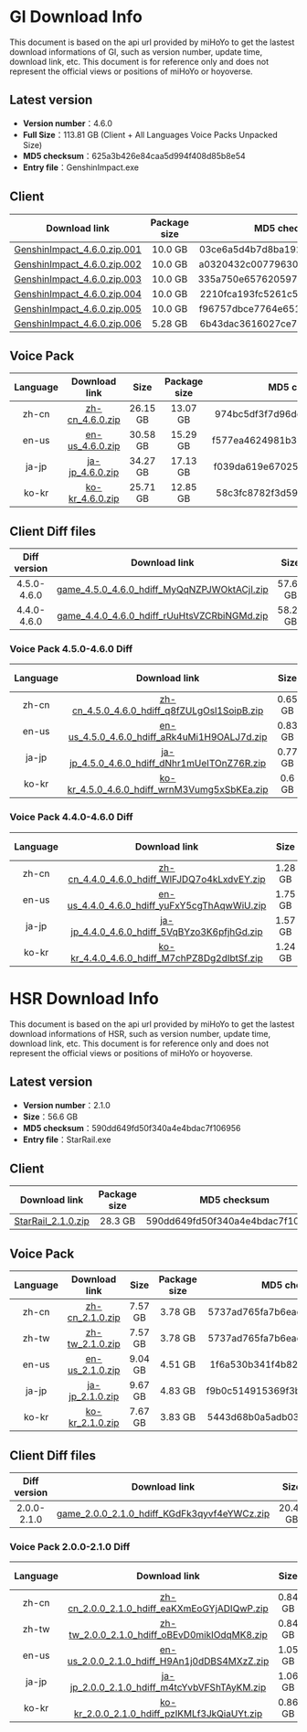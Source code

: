 # GI Download Info

This document is based on the api url provided by miHoYo to get the lastest download informations of GI, such as version number, update time, download link, etc. This document is for reference only and does not represent the official views or positions of miHoYo or hoyoverse.

## Latest version

- **Version number**：4.6.0
- **Full Size**：113.81 GB (Client + All Languages Voice Packs Unpacked Size)
- **MD5 checksum**：625a3b426e84caa5d994f408d85b8e54
- **Entry file**：GenshinImpact.exe

## Client

| Download link | Package size | MD5 checksum |
| :---: | :---: | :---: |
| [GenshinImpact_4.6.0.zip.001](https://autopatchhk.yuanshen.com/client_app/download/pc_zip/20240412191920_HThGUGlY3Gjy6AXP/GenshinImpact_4.6.0.zip.001) | 10.0 GB | 03ce6a5d4b7d8ba192cc6d9133a00bef |
| [GenshinImpact_4.6.0.zip.002](https://autopatchhk.yuanshen.com/client_app/download/pc_zip/20240412191920_HThGUGlY3Gjy6AXP/GenshinImpact_4.6.0.zip.002) | 10.0 GB | a0320432c00779630df4a421ac7f3999 |
| [GenshinImpact_4.6.0.zip.003](https://autopatchhk.yuanshen.com/client_app/download/pc_zip/20240412191920_HThGUGlY3Gjy6AXP/GenshinImpact_4.6.0.zip.003) | 10.0 GB | 335a750e6576205970a0bb49fbb2ce72 |
| [GenshinImpact_4.6.0.zip.004](https://autopatchhk.yuanshen.com/client_app/download/pc_zip/20240412191920_HThGUGlY3Gjy6AXP/GenshinImpact_4.6.0.zip.004) | 10.0 GB | 2210fca193fc5261c5ae75841ce17002 |
| [GenshinImpact_4.6.0.zip.005](https://autopatchhk.yuanshen.com/client_app/download/pc_zip/20240412191920_HThGUGlY3Gjy6AXP/GenshinImpact_4.6.0.zip.005) | 10.0 GB | f96757dbce7764e65150449f4a476b3e |
| [GenshinImpact_4.6.0.zip.006](https://autopatchhk.yuanshen.com/client_app/download/pc_zip/20240412191920_HThGUGlY3Gjy6AXP/GenshinImpact_4.6.0.zip.006) | 5.28 GB | 6b43dac3616027ce7a980c41092f72fa |

## Voice Pack

| Language | Download link | Size | Package size | MD5 checksum |
| :---: | :---: | :---: | :---: | :---: |
| zh-cn | [zh-cn_4.6.0.zip](https://autopatchhk.yuanshen.com/client_app/download/pc_zip/20240412191920_HThGUGlY3Gjy6AXP/Audio_Chinese_4.6.0.zip) | 26.15 GB | 13.07 GB | 974bc5df3f7d96de01b68f1aab0371e5 |
| en-us | [en-us_4.6.0.zip](https://autopatchhk.yuanshen.com/client_app/download/pc_zip/20240412191920_HThGUGlY3Gjy6AXP/Audio_English(US)_4.6.0.zip) | 30.58 GB | 15.29 GB | f577ea4624981b36789e24913d0f3745 |
| ja-jp | [ja-jp_4.6.0.zip](https://autopatchhk.yuanshen.com/client_app/download/pc_zip/20240412191920_HThGUGlY3Gjy6AXP/Audio_Japanese_4.6.0.zip) | 34.27 GB | 17.13 GB | f039da619e670259d7e57c4f5e84be9e |
| ko-kr | [ko-kr_4.6.0.zip](https://autopatchhk.yuanshen.com/client_app/download/pc_zip/20240412191920_HThGUGlY3Gjy6AXP/Audio_Korean_4.6.0.zip) | 25.71 GB | 12.85 GB | 58c3fc8782f3d59b324dfd603fa93e6d |

## Client Diff files

| Diff version | Download link | Size | Package size | MD5 checksum |
| :---: | :---: | :---: | :---: | :---: |
| 4.5.0-4.6.0 | [game_4.5.0_4.6.0_hdiff_MyQqNZPJWOktACjI.zip](https://autopatchhk.yuanshen.com/client_app/update/hk4e_global/10/game_4.5.0_4.6.0_hdiff_MyQqNZPJWOktACjI.zip) | 57.61 GB | 28.42 GB | 2914B6CD5DECB1A1664D0FF2EB24F74E |
| 4.4.0-4.6.0 | [game_4.4.0_4.6.0_hdiff_rUuHtsVZCRbiNGMd.zip](https://autopatchhk.yuanshen.com/client_app/update/hk4e_global/10/game_4.4.0_4.6.0_hdiff_rUuHtsVZCRbiNGMd.zip) | 58.29 GB | 28.76 GB | 5F75430F99AABA0B20164DEFEC9ED7F0 |

### Voice Pack  4.5.0-4.6.0 Diff

| Language | Download link | Size | Package size | MD5 checksum |
| :---: | :---: | :---: | :---: | :---: |
| zh-cn | [zh-cn_4.5.0_4.6.0_hdiff_q8fZULgOsl1SoipB.zip](https://autopatchhk.yuanshen.com/client_app/update/hk4e_global/10/zh-cn_4.5.0_4.6.0_hdiff_q8fZULgOsl1SoipB.zip) | 0.65 GB | 0.3 GB | BCC70907AD4B514270283A4CF57CF955 |
| en-us | [en-us_4.5.0_4.6.0_hdiff_aRk4uMi1H9OALJ7d.zip](https://autopatchhk.yuanshen.com/client_app/update/hk4e_global/10/en-us_4.5.0_4.6.0_hdiff_aRk4uMi1H9OALJ7d.zip) | 0.83 GB | 0.39 GB | 086A30A2CF1F340EFD70A1E3051CD3DC |
| ja-jp | [ja-jp_4.5.0_4.6.0_hdiff_dNhr1mUeITOnZ76R.zip](https://autopatchhk.yuanshen.com/client_app/update/hk4e_global/10/ja-jp_4.5.0_4.6.0_hdiff_dNhr1mUeITOnZ76R.zip) | 0.77 GB | 0.33 GB | EE4E47E80478A378CD78B0467B7AA1BA |
| ko-kr | [ko-kr_4.5.0_4.6.0_hdiff_wrnM3Vumg5xSbKEa.zip](https://autopatchhk.yuanshen.com/client_app/update/hk4e_global/10/ko-kr_4.5.0_4.6.0_hdiff_wrnM3Vumg5xSbKEa.zip) | 0.6 GB | 0.27 GB | 6AEC8A51B5BBED306251534DA406E505 |

### Voice Pack  4.4.0-4.6.0 Diff

| Language | Download link | Size | Package size | MD5 checksum |
| :---: | :---: | :---: | :---: | :---: |
| zh-cn | [zh-cn_4.4.0_4.6.0_hdiff_WlFJDQ7o4kLxdvEY.zip](https://autopatchhk.yuanshen.com/client_app/update/hk4e_global/10/zh-cn_4.4.0_4.6.0_hdiff_WlFJDQ7o4kLxdvEY.zip) | 1.28 GB | 0.6 GB | DE07BDBF77A152521727137697FD3457 |
| en-us | [en-us_4.4.0_4.6.0_hdiff_yuFxY5cgThAqwWiU.zip](https://autopatchhk.yuanshen.com/client_app/update/hk4e_global/10/en-us_4.4.0_4.6.0_hdiff_yuFxY5cgThAqwWiU.zip) | 1.75 GB | 0.83 GB | F875D21C3E3F4234437C037AE2E324FD |
| ja-jp | [ja-jp_4.4.0_4.6.0_hdiff_5VqBYzo3K6pfjhGd.zip](https://autopatchhk.yuanshen.com/client_app/update/hk4e_global/10/ja-jp_4.4.0_4.6.0_hdiff_5VqBYzo3K6pfjhGd.zip) | 1.57 GB | 0.69 GB | DF3C9C8A089557FF184A9DB14062E49F |
| ko-kr | [ko-kr_4.4.0_4.6.0_hdiff_M7chPZ8Dg2dIbtSf.zip](https://autopatchhk.yuanshen.com/client_app/update/hk4e_global/10/ko-kr_4.4.0_4.6.0_hdiff_M7chPZ8Dg2dIbtSf.zip) | 1.24 GB | 0.56 GB | 65B3756CD867ABB3845D02FC6E388A88 |

# HSR Download Info

This document is based on the api url provided by miHoYo to get the lastest download informations of HSR, such as version number, update time, download link, etc. This document is for reference only and does not represent the official views or positions of miHoYo or hoyoverse.

## Latest version

- **Version number**：2.1.0
- **Size**：56.6 GB
- **MD5 checksum**：590dd649fd50f340a4e4bdac7f106956
- **Entry file**：StarRail.exe

## Client

| Download link | Package size | MD5 checksum |
| :---: | :---: | :---: |
| [StarRail_2.1.0.zip](https://autopatchos.starrails.com/client/download/20240315112058_ccCKIhL7nSrowkqT/PC/StarRail_2.1.0.zip) | 28.3 GB | 590dd649fd50f340a4e4bdac7f106956 |

## Voice Pack

| Language | Download link | Size | Package size | MD5 checksum |
| :---: | :---: | :---: | :---: | :---: |
| zh-cn | [zh-cn_2.1.0.zip](https://autopatchos.starrails.com/client/download/20240315112058_ccCKIhL7nSrowkqT/PC/Chinese.zip) | 7.57 GB | 3.78 GB | 5737ad765fa7b6eac8210ee4f2eeeb39 |
| zh-tw | [zh-tw_2.1.0.zip](https://autopatchos.starrails.com/client/download/20240315112058_ccCKIhL7nSrowkqT/PC/Chinese.zip) | 7.57 GB | 3.78 GB | 5737ad765fa7b6eac8210ee4f2eeeb39 |
| en-us | [en-us_2.1.0.zip](https://autopatchos.starrails.com/client/download/20240315112058_ccCKIhL7nSrowkqT/PC/English.zip) | 9.04 GB | 4.51 GB | 1f6a530b341f4b82f612fe6004b1bdbf |
| ja-jp | [ja-jp_2.1.0.zip](https://autopatchos.starrails.com/client/download/20240315112058_ccCKIhL7nSrowkqT/PC/Japanese.zip) | 9.67 GB | 4.83 GB | f9b0c514915369f3b9155127684f8d51 |
| ko-kr | [ko-kr_2.1.0.zip](https://autopatchos.starrails.com/client/download/20240315112058_ccCKIhL7nSrowkqT/PC/Korean.zip) | 7.67 GB | 3.83 GB | 5443d68b0a5adb03ab92c8fb4eb7df24 |

## Client Diff files

| Diff version | Download link | Size | Package size | MD5 checksum |
| :---: | :---: | :---: | :---: | :---: |
| 2.0.0-2.1.0 | [game_2.0.0_2.1.0_hdiff_KGdFk3qyvf4eYWCz.zip](https://autopatchos.starrails.com/client/hkrpg_global/35/game_2.0.0_2.1.0_hdiff_KGdFk3qyvf4eYWCz.zip) | 20.47 GB | 9.57 GB | EF3982BAE5693BAA472A377C00BEA683 |

### Voice Pack  2.0.0-2.1.0 Diff

| Language | Download link | Size | Package size | MD5 checksum |
| :---: | :---: | :---: | :---: | :---: |
| zh-cn | [zh-cn_2.0.0_2.1.0_hdiff_eaKXmEoGYjADIQwP.zip](https://autopatchos.starrails.com/client/hkrpg_global/35/zh-cn_2.0.0_2.1.0_hdiff_eaKXmEoGYjADIQwP.zip) | 0.84 GB | 0.42 GB | BF20969DFF36380E940018A0F7AD84BD |
| zh-tw | [zh-tw_2.0.0_2.1.0_hdiff_oBEvD0mikIOdqMK8.zip](https://autopatchos.starrails.com/client/hkrpg_global/35/zh-tw_2.0.0_2.1.0_hdiff_oBEvD0mikIOdqMK8.zip) | 0.84 GB | 0.42 GB | CFB230C9CE95A53D010F462ABC95521E |
| en-us | [en-us_2.0.0_2.1.0_hdiff_H9An1j0dDBS4MXzZ.zip](https://autopatchos.starrails.com/client/hkrpg_global/35/en-us_2.0.0_2.1.0_hdiff_H9An1j0dDBS4MXzZ.zip) | 1.05 GB | 0.52 GB | D981DCA5B2CA7CFA54E337A5C1E3ACCB |
| ja-jp | [ja-jp_2.0.0_2.1.0_hdiff_m4tcYvbVFShTAyKM.zip](https://autopatchos.starrails.com/client/hkrpg_global/35/ja-jp_2.0.0_2.1.0_hdiff_m4tcYvbVFShTAyKM.zip) | 1.06 GB | 0.52 GB | A937B81A8B8A5289BD5BD5A2521F7F14 |
| ko-kr | [ko-kr_2.0.0_2.1.0_hdiff_pzIKMLf3JkQiaUYt.zip](https://autopatchos.starrails.com/client/hkrpg_global/35/ko-kr_2.0.0_2.1.0_hdiff_pzIKMLf3JkQiaUYt.zip) | 0.86 GB | 0.43 GB | BE68AED594138817B54F2CE4BEF25AF3 |

